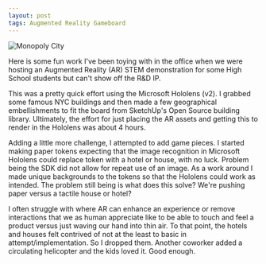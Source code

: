 ```yaml
---
layout: post
tags: Augmented Reality Gameboard
---
```


![Monopoly City](https://michaelmassie.com/assets/img/monopolyCity.gif)

Here is some fun work I've been toying with in the office when we were hosting an Augmented Reality (AR) STEM demonstration for some High School students but can't show off the R&D IP. 

This was a pretty quick effort using the Microsoft Hololens (v2). I grabbed some famous NYC buildings and then made a few geographical embellishments to fit the board from SketchUp's Open Source building library. Ultimately, the effort for just placing the AR assets and getting this to render in the Hololens was about 4 hours.

Adding a little more challenge, I attempted to add game pieces. I started making paper tokens expecting that the image recognition in Microsoft Hololens could replace token with a hotel or house, with no luck. Problem being the SDK did not allow for repeat use of an image. As a work around I made unique backgrounds to the tokens so that the Hololens could work as intended. The problem still being is what does this solve? We're pushing paper versus a tactile house or hotel?

I often struggle with where AR can enhance an experience or remove interactions that we as human appreciate like to be able to touch and feel a product versus just waving our hand into thin air. To that point, the hotels and houses felt contrived of not at the least to basic in attempt/implementation. So I dropped them. Another coworker added a circulating helicopter and the kids loved it. Good enough.
